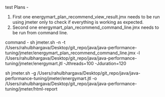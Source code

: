 test Plans -

1) First one energymart_plan_recommend_view_result.jmx needs to be run using jmeter only to check if everything is working as expected.
2) Second one energymart_plan_recommend_command_line.jmx needs to be run from command line.

command -
  sh jmeter.sh -n -t /Users/rahulbhargava/Desktop/git_repo/java/java-performance-tuning/jmeter/energymart_plan_recommend_command_line.jmx -l /Users/rahulbhargava/Desktop/git_repo/java/java-performance-tuning/jmeter/energymart.jtl -Jthreads=100 -Jduration=120

  sh jmeter.sh -g /Users/rahulbhargava/Desktop/git_repo/java/java-performance-tuning/jmeter/energymart.jtl -o /Users/rahulbhargava/Desktop/git_repo/java/java-performance-tuning/jmeter/html-report